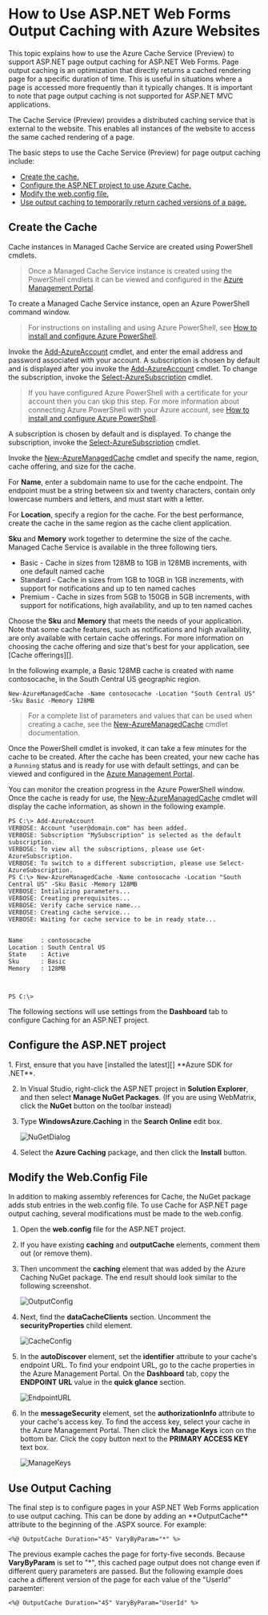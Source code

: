 <properties urlDisplayName="details" pageTitle="Video Center Details" metaKeywords="" description="" metaCanonical="" services="" documentationCenter="" title="How to Use ASP.NET Web Forms Output Caching with Azure Websites" authors="sdanie" solutions="" manager="wpickett" editor="" />

<tags ms.service="web-sites" ms.workload="web" ms.tgt_pltfrm="na" ms.devlang="dotnet" ms.topic="article" ms.date="11/11/2014" ms.author="sdanie" />



# How to Use ASP.NET Web Forms Output Caching with Azure Websites

This topic explains how to use the Azure Cache Service (Preview) to support ASP.NET page output caching for ASP.NET Web Forms. Page output caching is an optimization that directly returns a cached rendering page for a specific duration of time. This is useful in situations where a page is accessed more frequently than it typically changes. It is important to note that page output caching is not supported for ASP.NET MVC applications.

The Cache Service (Preview) provides a distributed caching service that is external to the website. This enables all instances of the website to access the same cached rendering of a page.

The basic steps to use the Cache Service (Preview) for page output caching include:

* [Create the cache.](#createcache)
* [Configure the ASP.NET project to use Azure Cache.](#configureproject)
* [Modify the web.config file.](#configurewebconfig)
* [Use output caching to temporarily return cached versions of a page.](#useoutputcaching)

<h2><a id="createcache"></a>Create the Cache</h2>
Cache instances in Managed Cache Service are created using PowerShell cmdlets. 

>Once a Managed Cache Service instance is created using the PowerShell cmdlets it can be viewed and configured in the [Azure Management Portal][].

To create a Managed Cache Service instance, open an Azure PowerShell command window.

>For instructions on installing and using Azure PowerShell, see [How to install and configure Azure PowerShell][].

Invoke the [Add-AzureAccount][] cmdlet, and enter the email address and password associated with your account. A subscription is chosen by default and is displayed after you invoke the [Add-AzureAccount][] cmdlet. To change the subscription, invoke the [Select-AzureSubscription][] cmdlet.

>If you have configured Azure PowerShell with a certificate for your account then you can skip this step. For more information about connecting Azure PowerShell with your Azure account, see [How to install and configure Azure PowerShell][].

A subscription is chosen by default and is displayed. To change the subscription, invoke the [Select-AzureSubscription][] cmdlet.

Invoke the [New-AzureManagedCache][] cmdlet and specify the name, region, cache offering, and size for the cache.

For **Name**, enter a subdomain name to use for the cache endpoint. The endpoint must be a string between six and twenty characters, contain only lowercase numbers and letters, and must start with a letter.

For **Location**, specify a region for the cache. For the best performance, create the cache in the same region as the cache client application.

**Sku** and **Memory** work together to determine the size of the cache. Managed Cache Service is available in the three following tiers.

-	Basic - Cache in sizes from 128MB to 1GB in 128MB increments, with one default named cache
-	Standard - Cache in sizes from 1GB to 10GB in 1GB increments, with support for notifications and up to ten named caches
-	Premium - Cache in sizes from 5GB to 150GB in 5GB increments, with support for notifications, high availability, and up to ten named caches

Choose the **Sku** and **Memory** that meets the needs of your application. Note that some cache features, such as notifications and high availability, are only available with certain cache offerings. For more information on choosing the cache offering and size that's best for your application, see [Cache offerings][].

 In the following example, a Basic 128MB cache is created with name contosocache, in the South Central US geographic region.

	New-AzureManagedCache -Name contosocache -Location "South Central US" -Sku Basic -Memory 128MB

>For a complete list of parameters and values that can be used when creating a cache, see the [New-AzureManagedCache][] cmdlet documentation.

Once the PowerShell cmdlet is invoked, it can take a few minutes for the cache to be created. After the cache has been created, your new cache has a `Running` status and is ready for use with default settings, and can be viewed and configured in the [Azure Management Portal][].

You can monitor the creation progress in the Azure PowerShell window. Once the cache is ready for use, the [New-AzureManagedCache][] cmdlet will display the cache information, as shown in the following example.

	PS C:\> Add-AzureAccount
	VERBOSE: Account "user@domain.com" has been added.
	VERBOSE: Subscription "MySubscription" is selected as the default subscription.
	VERBOSE: To view all the subscriptions, please use Get-AzureSubscription.
	VERBOSE: To switch to a different subscription, please use Select-AzureSubscription.
	PS C:\> New-AzureManagedCache -Name contosocache -Location "South Central US" -Sku Basic -Memory 128MB
	VERBOSE: Intializing parameters...
	VERBOSE: Creating prerequisites...
	VERBOSE: Verify cache service name...
	VERBOSE: Creating cache service...
	VERBOSE: Waiting for cache service to be in ready state...


	Name     : contosocache
	Location : South Central US
	State    : Active
	Sku      : Basic
	Memory   : 128MB



	PS C:\>





The following sections will use settings from the **Dashboard** tab to configure Caching for an ASP.NET project.

<h2><a id="configureproject"></a>Configure the ASP.NET project</h2>
1. First, ensure that you have [installed the latest][]  **Azure SDK for .NET**.

2. In Visual Studio, right-click the ASP.NET project in **Solution Explorer**, and then select **Manage NuGet Packages**. (If you are using WebMatrix, click the **NuGet** button on the toolbar instead)

3. Type **WindowsAzure.Caching** in the **Search Online** edit box.

	![NuGetDialog][NuGetDialog]

4. Select the **Azure Caching** package, and then click the **Install** button.

<h2><a id="configurewebconfig"></a>Modify the Web.Config File</h2>
In addition to making assembly references for Cache, the NuGet package adds stub entries in the web.config file. To use Cache for ASP.NET page output caching, several modifications must be made to the web.config.

1. Open the **web.config** file for the ASP.NET project.

2. If you have existing **caching** and **outputCache** elements, comment them out (or remove them).

3. Then uncomment the **caching** element that was added by the Azure Caching NuGet package. The end result should look similar to the following screenshot.

	![OutputConfig][OutputConfig]

4. Next, find the **dataCacheClients** section. Uncomment the **securityProperties** child element.

	![CacheConfig][CacheConfig]

5. In the **autoDiscover** element, set the **identifier** attribute to your cache's endpoint URL. To find your endpoint URL, go to the cache properties in the Azure Management Portal. On the **Dashboard** tab, copy the **ENDPOINT URL** value in the **quick glance** section.

	![EndpointURL][EndpointURL]

6. In the **messageSecurity** element, set the **authorizationInfo** attribute to your cache's access key. To find the access key, select your cache in the Azure Management Portal. Then click the **Manage Keys** icon on the bottom bar. Click the copy button next to the **PRIMARY ACCESS KEY** text box.

	![ManageKeys][ManageKeys]

<h2><a id="useoutputcaching"></a>Use Output Caching</h2>
The final step is to configure pages in your ASP.NET Web Forms application to use output caching. This can be done by adding an **OutputCache** attribute to the beginning of the .ASPX source. For example:

	<%@ OutputCache Duration="45" VaryByParam="*" %>

The previous example caches the page for forty-five seconds. Because **VaryByParam** is set to "*", this cached page output does not change even if different query parameters are passed. But the following example does cache a different version of the page for each value of the "UserId" paraemter:

	<%@ OutputCache Duration="45" VaryByParam="UserId" %>	

  
  
  
[installed the latest]: http://www.windowsazure.com/en-us/downloads/?sdk=net
[NewIcon]: ./media/web-sites-web-forms-output-caching/CacheScreenshot_NewButton.PNG
[NewCacheDialog]: ./media/web-sites-web-forms-output-caching/CachingScreenshot_CreateOptions.PNG
[CacheIcon]: ./media/web-sites-web-forms-output-caching/CachingScreenshot_CacheIcon.PNG
[NuGetDialog]: ./media/web-sites-web-forms-output-caching/CachingScreenshot_NuGet.PNG
[OutputConfig]: ./media/web-sites-web-forms-output-caching/CachingScreenshot_OC_WebConfig.PNG
[CacheConfig]: ./media/web-sites-web-forms-output-caching/CachingScreenshot_CacheConfig.PNG
[EndpointURL]: ./media/web-sites-web-forms-output-caching/CachingScreenshot_EndpointURL.PNG
[ManageKeys]: ./media/web-sites-web-forms-output-caching/CachingScreenshot_ManageAccessKeys.PNG
  
[New-AzureManagedCache]: http://go.microsoft.com/fwlink/?LinkId=400495
[Azure Managed Cache Cmdlets]: http://go.microsoft.com/fwlink/?LinkID=398555
[How to install and configure Azure PowerShell]: http://go.microsoft.com/fwlink/?LinkId=400494
[Add-AzureAccount]: http://msdn.microsoft.com/en-us/library/dn495128.aspx
[Select-AzureSubscription]: http://msdn.microsoft.com/en-us/library/dn495203.aspx
[Azure Management Portal]: https://manage.windowsazure.com/
  
  
  

<!--HONumber=27-->
